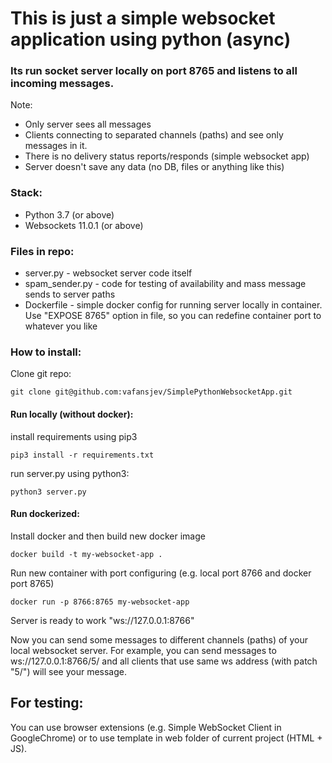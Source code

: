 # This is just a simple websocket application using python (async)

### Its run socket server locally on port 8765 and listens to all incoming messages.
Note:
- Only server sees all messages
- Clients connecting to separated channels (paths) and see only messages in it.
- There is no delivery status reports/responds (simple websocket app)
- Server doesn't save any data (no DB, files or anything like this)

### Stack:
- Python 3.7 (or above)
- Websockets 11.0.1 (or above)

### Files in repo:
- server.py - websocket server code itself
- spam_sender.py - code for testing of availability and mass message sends to server paths
- Dockerfile - simple docker config for running server locally in container. Use "EXPOSE 8765" option in file, so you can redefine container port to whatever you like


### How to install:
Clone git repo:
```
git clone git@github.com:vafansjev/SimplePythonWebsocketApp.git
```


#### Run locally (without docker): 
install requirements using pip3
```
pip3 install -r requirements.txt
```

run server.py using python3:
```
python3 server.py
```

#### Run dockerized:
Install docker and then build new docker image
```
docker build -t my-websocket-app .
```

Run new container with port configuring (e.g. local port 8766 and docker port 8765)
```
docker run -p 8766:8765 my-websocket-app
```

Server is ready to work "ws://127.0.0.1:8766"

Now you can send some messages to different channels (paths) of your local websocket server.
For example, you can send messages to ws://127.0.0.1:8766/5/
and all clients that use same ws address (with patch "5/") will see your message.


## For testing:
You can use browser extensions (e.g. Simple WebSocket Client in GoogleChrome) or to use template in web folder of current project (HTML + JS).
